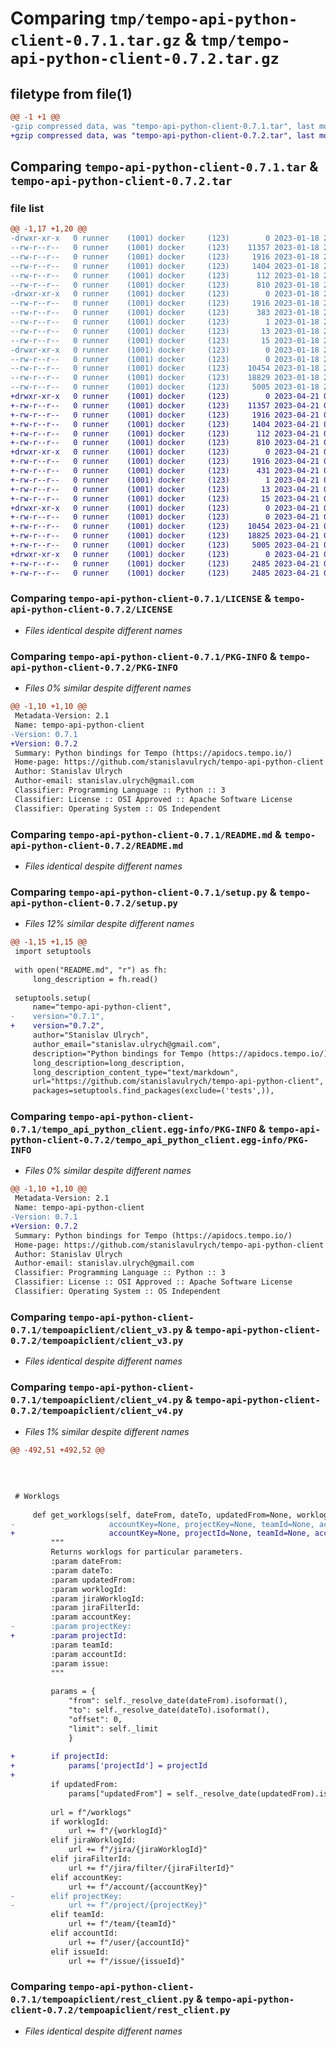 # Comparing `tmp/tempo-api-python-client-0.7.1.tar.gz` & `tmp/tempo-api-python-client-0.7.2.tar.gz`

## filetype from file(1)

```diff
@@ -1 +1 @@
-gzip compressed data, was "tempo-api-python-client-0.7.1.tar", last modified: Wed Jan 18 21:48:26 2023, max compression
+gzip compressed data, was "tempo-api-python-client-0.7.2.tar", last modified: Fri Apr 21 07:31:55 2023, max compression
```

## Comparing `tempo-api-python-client-0.7.1.tar` & `tempo-api-python-client-0.7.2.tar`

### file list

```diff
@@ -1,17 +1,20 @@
-drwxr-xr-x   0 runner    (1001) docker     (123)        0 2023-01-18 21:48:26.749336 tempo-api-python-client-0.7.1/
--rw-r--r--   0 runner    (1001) docker     (123)    11357 2023-01-18 21:48:00.000000 tempo-api-python-client-0.7.1/LICENSE
--rw-r--r--   0 runner    (1001) docker     (123)     1916 2023-01-18 21:48:26.749336 tempo-api-python-client-0.7.1/PKG-INFO
--rw-r--r--   0 runner    (1001) docker     (123)     1404 2023-01-18 21:48:00.000000 tempo-api-python-client-0.7.1/README.md
--rw-r--r--   0 runner    (1001) docker     (123)      112 2023-01-18 21:48:26.749336 tempo-api-python-client-0.7.1/setup.cfg
--rw-r--r--   0 runner    (1001) docker     (123)      810 2023-01-18 21:48:00.000000 tempo-api-python-client-0.7.1/setup.py
-drwxr-xr-x   0 runner    (1001) docker     (123)        0 2023-01-18 21:48:26.749336 tempo-api-python-client-0.7.1/tempo_api_python_client.egg-info/
--rw-r--r--   0 runner    (1001) docker     (123)     1916 2023-01-18 21:48:26.000000 tempo-api-python-client-0.7.1/tempo_api_python_client.egg-info/PKG-INFO
--rw-r--r--   0 runner    (1001) docker     (123)      383 2023-01-18 21:48:26.000000 tempo-api-python-client-0.7.1/tempo_api_python_client.egg-info/SOURCES.txt
--rw-r--r--   0 runner    (1001) docker     (123)        1 2023-01-18 21:48:26.000000 tempo-api-python-client-0.7.1/tempo_api_python_client.egg-info/dependency_links.txt
--rw-r--r--   0 runner    (1001) docker     (123)       13 2023-01-18 21:48:26.000000 tempo-api-python-client-0.7.1/tempo_api_python_client.egg-info/requires.txt
--rw-r--r--   0 runner    (1001) docker     (123)       15 2023-01-18 21:48:26.000000 tempo-api-python-client-0.7.1/tempo_api_python_client.egg-info/top_level.txt
-drwxr-xr-x   0 runner    (1001) docker     (123)        0 2023-01-18 21:48:26.749336 tempo-api-python-client-0.7.1/tempoapiclient/
--rw-r--r--   0 runner    (1001) docker     (123)        0 2023-01-18 21:48:00.000000 tempo-api-python-client-0.7.1/tempoapiclient/__init__.py
--rw-r--r--   0 runner    (1001) docker     (123)    10454 2023-01-18 21:48:00.000000 tempo-api-python-client-0.7.1/tempoapiclient/client_v3.py
--rw-r--r--   0 runner    (1001) docker     (123)    18829 2023-01-18 21:48:00.000000 tempo-api-python-client-0.7.1/tempoapiclient/client_v4.py
--rw-r--r--   0 runner    (1001) docker     (123)     5005 2023-01-18 21:48:00.000000 tempo-api-python-client-0.7.1/tempoapiclient/rest_client.py
+drwxr-xr-x   0 runner    (1001) docker     (123)        0 2023-04-21 07:31:55.436619 tempo-api-python-client-0.7.2/
+-rw-r--r--   0 runner    (1001) docker     (123)    11357 2023-04-21 07:31:39.000000 tempo-api-python-client-0.7.2/LICENSE
+-rw-r--r--   0 runner    (1001) docker     (123)     1916 2023-04-21 07:31:55.436619 tempo-api-python-client-0.7.2/PKG-INFO
+-rw-r--r--   0 runner    (1001) docker     (123)     1404 2023-04-21 07:31:39.000000 tempo-api-python-client-0.7.2/README.md
+-rw-r--r--   0 runner    (1001) docker     (123)      112 2023-04-21 07:31:55.436619 tempo-api-python-client-0.7.2/setup.cfg
+-rw-r--r--   0 runner    (1001) docker     (123)      810 2023-04-21 07:31:39.000000 tempo-api-python-client-0.7.2/setup.py
+drwxr-xr-x   0 runner    (1001) docker     (123)        0 2023-04-21 07:31:55.432619 tempo-api-python-client-0.7.2/tempo_api_python_client.egg-info/
+-rw-r--r--   0 runner    (1001) docker     (123)     1916 2023-04-21 07:31:55.000000 tempo-api-python-client-0.7.2/tempo_api_python_client.egg-info/PKG-INFO
+-rw-r--r--   0 runner    (1001) docker     (123)      431 2023-04-21 07:31:55.000000 tempo-api-python-client-0.7.2/tempo_api_python_client.egg-info/SOURCES.txt
+-rw-r--r--   0 runner    (1001) docker     (123)        1 2023-04-21 07:31:55.000000 tempo-api-python-client-0.7.2/tempo_api_python_client.egg-info/dependency_links.txt
+-rw-r--r--   0 runner    (1001) docker     (123)       13 2023-04-21 07:31:55.000000 tempo-api-python-client-0.7.2/tempo_api_python_client.egg-info/requires.txt
+-rw-r--r--   0 runner    (1001) docker     (123)       15 2023-04-21 07:31:55.000000 tempo-api-python-client-0.7.2/tempo_api_python_client.egg-info/top_level.txt
+drwxr-xr-x   0 runner    (1001) docker     (123)        0 2023-04-21 07:31:55.432619 tempo-api-python-client-0.7.2/tempoapiclient/
+-rw-r--r--   0 runner    (1001) docker     (123)        0 2023-04-21 07:31:39.000000 tempo-api-python-client-0.7.2/tempoapiclient/__init__.py
+-rw-r--r--   0 runner    (1001) docker     (123)    10454 2023-04-21 07:31:39.000000 tempo-api-python-client-0.7.2/tempoapiclient/client_v3.py
+-rw-r--r--   0 runner    (1001) docker     (123)    18825 2023-04-21 07:31:39.000000 tempo-api-python-client-0.7.2/tempoapiclient/client_v4.py
+-rw-r--r--   0 runner    (1001) docker     (123)     5005 2023-04-21 07:31:39.000000 tempo-api-python-client-0.7.2/tempoapiclient/rest_client.py
+drwxr-xr-x   0 runner    (1001) docker     (123)        0 2023-04-21 07:31:55.436619 tempo-api-python-client-0.7.2/tests/
+-rw-r--r--   0 runner    (1001) docker     (123)     2485 2023-04-21 07:31:39.000000 tempo-api-python-client-0.7.2/tests/test_client_v3.py
+-rw-r--r--   0 runner    (1001) docker     (123)     2485 2023-04-21 07:31:39.000000 tempo-api-python-client-0.7.2/tests/test_client_v4.py
```

### Comparing `tempo-api-python-client-0.7.1/LICENSE` & `tempo-api-python-client-0.7.2/LICENSE`

 * *Files identical despite different names*

### Comparing `tempo-api-python-client-0.7.1/PKG-INFO` & `tempo-api-python-client-0.7.2/PKG-INFO`

 * *Files 0% similar despite different names*

```diff
@@ -1,10 +1,10 @@
 Metadata-Version: 2.1
 Name: tempo-api-python-client
-Version: 0.7.1
+Version: 0.7.2
 Summary: Python bindings for Tempo (https://apidocs.tempo.io/)
 Home-page: https://github.com/stanislavulrych/tempo-api-python-client
 Author: Stanislav Ulrych
 Author-email: stanislav.ulrych@gmail.com
 Classifier: Programming Language :: Python :: 3
 Classifier: License :: OSI Approved :: Apache Software License
 Classifier: Operating System :: OS Independent
```

### Comparing `tempo-api-python-client-0.7.1/README.md` & `tempo-api-python-client-0.7.2/README.md`

 * *Files identical despite different names*

### Comparing `tempo-api-python-client-0.7.1/setup.py` & `tempo-api-python-client-0.7.2/setup.py`

 * *Files 12% similar despite different names*

```diff
@@ -1,15 +1,15 @@
 import setuptools
 
 with open("README.md", "r") as fh:
     long_description = fh.read()
 
 setuptools.setup(
     name="tempo-api-python-client",
-    version="0.7.1",
+    version="0.7.2",
     author="Stanislav Ulrych",
     author_email="stanislav.ulrych@gmail.com",
     description="Python bindings for Tempo (https://apidocs.tempo.io/)",
     long_description=long_description,
     long_description_content_type="text/markdown",
     url="https://github.com/stanislavulrych/tempo-api-python-client",
     packages=setuptools.find_packages(exclude=('tests',)),
```

### Comparing `tempo-api-python-client-0.7.1/tempo_api_python_client.egg-info/PKG-INFO` & `tempo-api-python-client-0.7.2/tempo_api_python_client.egg-info/PKG-INFO`

 * *Files 0% similar despite different names*

```diff
@@ -1,10 +1,10 @@
 Metadata-Version: 2.1
 Name: tempo-api-python-client
-Version: 0.7.1
+Version: 0.7.2
 Summary: Python bindings for Tempo (https://apidocs.tempo.io/)
 Home-page: https://github.com/stanislavulrych/tempo-api-python-client
 Author: Stanislav Ulrych
 Author-email: stanislav.ulrych@gmail.com
 Classifier: Programming Language :: Python :: 3
 Classifier: License :: OSI Approved :: Apache Software License
 Classifier: Operating System :: OS Independent
```

### Comparing `tempo-api-python-client-0.7.1/tempoapiclient/client_v3.py` & `tempo-api-python-client-0.7.2/tempoapiclient/client_v3.py`

 * *Files identical despite different names*

### Comparing `tempo-api-python-client-0.7.1/tempoapiclient/client_v4.py` & `tempo-api-python-client-0.7.2/tempoapiclient/client_v4.py`

 * *Files 1% similar despite different names*

```diff
@@ -492,51 +492,52 @@
 
 
 
 
 # Worklogs
 
     def get_worklogs(self, dateFrom, dateTo, updatedFrom=None, worklogId=None, jiraWorklogId=None, jiraFilterId=None,
-                     accountKey=None, projectKey=None, teamId=None, accountId=None, issueId=None):
+                     accountKey=None, projectId=None, teamId=None, accountId=None, issueId=None):
         """
         Returns worklogs for particular parameters.
         :param dateFrom:
         :param dateTo:
         :param updatedFrom:
         :param worklogId:
         :param jiraWorklogId:
         :param jiraFilterId:
         :param accountKey:
-        :param projectKey:
+        :param projectId:
         :param teamId:
         :param accountId:
         :param issue:
         """
 
         params = {
             "from": self._resolve_date(dateFrom).isoformat(),
             "to": self._resolve_date(dateTo).isoformat(),
             "offset": 0,
             "limit": self._limit
             }
 
+        if projectId:
+            params['projectId'] = projectId
+
         if updatedFrom:
             params["updatedFrom"] = self._resolve_date(updatedFrom).isoformat()
 
         url = f"/worklogs"
         if worklogId:
             url += f"/{worklogId}"
         elif jiraWorklogId:
             url += f"/jira/{jiraWorklogId}"
         elif jiraFilterId:
             url += f"/jira/filter/{jiraFilterId}"
         elif accountKey:
             url += f"/account/{accountKey}"
-        elif projectKey:
-            url += f"/project/{projectKey}"
         elif teamId:
             url += f"/team/{teamId}"
         elif accountId:
             url += f"/user/{accountId}"
         elif issueId:
             url += f"/issue/{issueId}"
```

### Comparing `tempo-api-python-client-0.7.1/tempoapiclient/rest_client.py` & `tempo-api-python-client-0.7.2/tempoapiclient/rest_client.py`

 * *Files identical despite different names*

